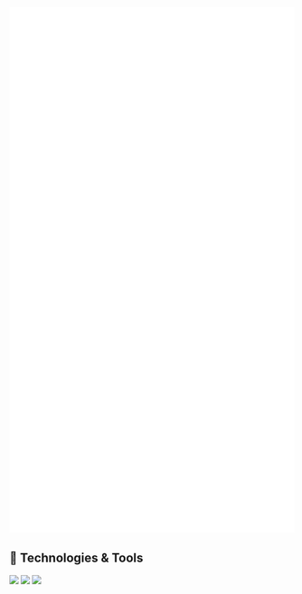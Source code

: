 ![Metrics](https://github.com/T-Pakorn/T-Pakorn/blob/main/github-metrics.svg)

## 🔧 Technologies & Tools
![](https://img.shields.io/badge/Editor-Visual%20Studio%20Code-blue)
![](https://img.shields.io/badge/Code-Python-informational?style=flat&logo=python&logoColor=white&color=2bbc8a)
![](https://img.shields.io/badge/Code-JavaScript-informational?style=flat&logo=javascript&logoColor=white&color=2bbc8a)

